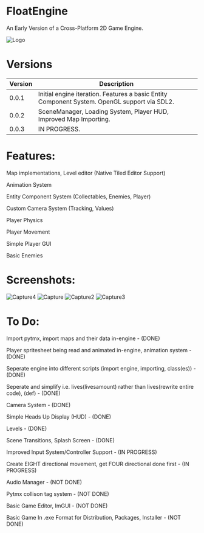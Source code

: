 # FloatEngine

An Early Version of a Cross-Platform 2D Game Engine.

![Logo](https://user-images.githubusercontent.com/37387227/131238962-3c205f3d-ae7a-4d8e-b2ed-a1f4ba2cc321.gif)

# Versions

|Version|Description|
|---|---|
|0.0.1|Initial engine iteration. Features a basic Entity Component System. OpenGL support via SDL2.|
|0.0.2|SceneManager, Loading System, Player HUD, Improved Map Importing.|
|0.0.3|IN PROGRESS.|

# Features:
Map implementations, Level editor (Native Tiled Editor Support)

Animation System

Entity Component System (Collectables, Enemies, Player)

Custom Camera System (Tracking, Values)

Player Physics

Player Movement

Simple Player GUI

Basic Enemies

# Screenshots:
![Capture4](https://user-images.githubusercontent.com/37387227/132709953-4d11339e-8a79-41f1-b8b6-cc2662cc0db9.PNG)
![Capture](https://user-images.githubusercontent.com/37387227/132709966-4414863f-0a6a-4176-a79a-66597cc8ac83.PNG)
![Capture2](https://user-images.githubusercontent.com/37387227/132709979-9f030f4f-ff4a-4f45-b9cf-fa5bb62b8809.PNG)
![Capture3](https://user-images.githubusercontent.com/37387227/132709984-9ea601ee-b27d-4911-b41d-eb1ae0fa3009.PNG)

# To Do:
Import pytmx, import maps and their data in-engine - (DONE)

Player spritesheet being read and animated in-engine, animation system - (DONE)

Seperate engine into different scripts (import engine, importing, class(es)) - (DONE)

Seperate and simplify i.e. lives(livesamount) rather than lives(rewrite entire code), (def)  - (DONE)

Camera System - (DONE)

Simple Heads Up Display (HUD) - (DONE)

Levels - (DONE)

Scene Transitions, Splash Screen - (DONE)

Improved Input System/Controller Support - (IN PROGRESS)

Create EIGHT directional movement, get FOUR directional done first - (IN PROGRESS)

Audio Manager - (NOT DONE)

Pytmx collison tag system - (NOT DONE)

Basic Game Editor, ImGUI - (NOT DONE)

Basic Game In .exe Format for Distribution, Packages, Installer - (NOT DONE)


